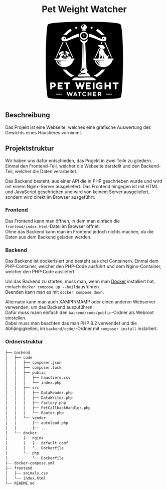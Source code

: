 <div align="center">  

# Pet Weight Watcher
![](./icon_256px.png)
</div>

## Beschreibung

Das Projekt ist eine Webseite, welches eine grafische Auswertung des Gewichts eines Haustieres vornimmt.

## Projektstruktur

Wir haben uns dafür entschieden, das Projekt in zwei Teile zu gliedern.
Einmal den Frontend-Teil, welcher die Webseite darstellt und den Backend-Teil, welcher die Daten verarbeitet.

Das Backend besteht, aus einer API die in PHP geschrieben wurde und wird mit einem Nginx-Server ausgeliefert.
Das Frontend hingegen ist mit HTML und JavaScript geschrieben und wird von keinem Server ausgeliefert, sondern wird direkt im Browser ausgeführt.

### Frontend
Das Frontend kann man öffnen, in dem man einfach die `frontend/index.html`-Datei im Browser öffnet.  
Ohne das Backend kann man im Frontend jedoch nichts machen, da die Daten aus dem Backend geladen werden.

### Backend
Das Backend ist dockerisiert und besteht aus drei Containern.
Einmal dem PHP-Container, welcher den PHP-Code ausführt und dem Nginx-Container, welcher den PHP-Code ausliefert.

Um das Backend zu starten, muss man, wenn man [Docker](https://www.docker.com/get-started/) installiert hat, einfach `docker compose up --build`ausführen.   
Beenden kann man es mit `docker compose down`.  

Alternativ kann man auch XAMPP/MAMP oder einen anderen Webserver verwenden, um das Backend auszuführen.  
Dafür muss mann einfach den `backend/code/public`-Ordner als Webroot einstellen.  
Dabei muss man beachten das man PHP 8.2 verwendet und die Abhängigkeiten, im `backend/code/`-Ordner mit `composer install` installiert.


### Ordnerstruktur
```
├── backend
│   ├── code
│   │   ├── composer.json
│   │   ├── composer.lock
│   │   ├── public
│   │   │   ├── haustiere.csv
│   │   │   └── index.php
│   │   ├── src
│   │   │   ├── DataReader.php
│   │   │   ├── DataWriter.php
│   │   │   ├── Factory.php
│   │   │   ├── PetCallbackHandler.php
│   │   │   └── Router.php
│   │   └── vendor
│   │       ├── autoload.php
│   │       ├── ...
│   └── docker
│       ├── nginx
│       │   ├── default.conf
│       │   └── Dockerfile
│       └── php
│           └── Dockerfile
├── docker-compose.yml
├── frontend
│   ├── animals.csv
│   └── index.html
└── README.md
```